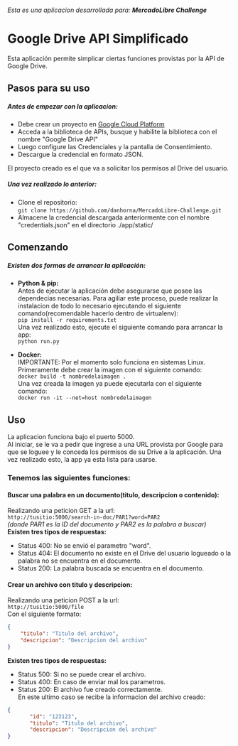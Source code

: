 ###### Esta es una aplicacion desarrollada para: **MercadoLibre Challenge**

# Google Drive API Simplificado
Esta aplicación permite simplicar ciertas funciones provistas por la API de Google Drive.
## Pasos para su uso
##### Antes de empezar con la aplicacion:
- Debe crear un proyecto en [Google Cloud Platform](https://console.developers.google.com/ "Google Cloud Platform")
- Acceda a la biblioteca de APIs, busque y habilite la biblioteca con el nombre "Google Drive API"
- Luego configure las Credenciales y la pantalla de Consentimiento.
- Descargue la credencial en formato JSON.

El proyecto creado es el que va a solicitar los permisos al Drive del usuario.

##### Una vez realizado lo anterior:
- Clone el repositorio: <br>
`git clone https://github.com/danhorna/MercadoLibre-Challenge.git`
- Almacene la credencial descargada anteriormente con el nombre "credentials.json" en el directorio ./app/static/

## Comenzando
##### Existen dos formas de arrancar la aplicación:
- **Python & pip:**<br>
Antes de ejecutar la aplicación debe asegurarse que posee las dependecias necesarias.
Para agiliar este proceso, puede realizar la instalacion de todo lo necesario ejecutando el siguiente comando(recomendable hacerlo dentro de virtualenv):<br>
`pip install -r requirements.txt`<br>
Una vez realizado esto, ejecute el siguiente comando para arrancar la app:<br>
`python run.py`

- **Docker:**<br>
IMPORTANTE: Por el momento solo funciona en sistemas Linux.<br>
Primeramente debe crear la imagen con el siguiente comando:<br>
`docker build -t nombredelaimagen .`<br>
Una vez creada la imagen ya puede ejecutarla con el siguiente comando:<br>
`docker run -it --net=host nombredelaimagen`

## Uso
La aplicacion funciona bajo el puerto 5000.<br>
Al iniciar, se le va a pedir que ingrese a una URL provista por Google para que se loguee y le conceda los permisos de su Drive a la aplicación. Una vez realizado esto, la app ya esta lista para usarse.
### Tenemos las siguientes funciones:
#### Buscar una palabra en un documento(titulo, descripcion o contenido):
Realizando una peticion GET a la url: <br>
`http://tusitio:5000/search-in-doc/PAR1?word=PAR2`<br>
*(donde PAR1 es la ID del documento y PAR2 es la palabra a buscar)*<br>
**Existen tres tipos de respuestas:**
- Status 400: No se envió el parametro "word".
- Status 404: El documento no existe en el Drive del usuario logueado o la palabra no se encuentra en el documento.
- Status 200: La palabra buscada se encuentra en el documento.
 
#### Crear un archivo con titulo y descripcion:
Realizando una peticion POST a la url:<br>
`http://tusitio:5000/file`<br>
Con el siguiente formato:
```json
{
	"titulo": "Titulo del archivo",
	"descripcion": "Descripcion del archivo"
}
```
**Existen tres tipos de respuestas:**
 - Status 500: Si no se puede crear el archivo.
 - Status 400: En caso de enviar mal los parametros.
 - Status 200: El archivo fue creado correctamente.<br>
 En este ultimo caso se recibe la informacion del archivo creado:
 ```json
{
		"id": "123123",
		"titulo": "Titulo del archivo",
		"descripcion": "Descripcion del archivo"
}
```
